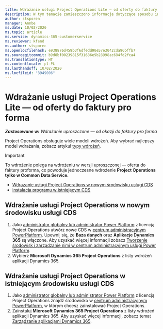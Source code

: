 ```yaml
---
title: Wdrażanie usługi Project Operations Lite — od oferty do faktury pro forma
description: W tym temacie zamieszczono informacje dotyczące sposobu instalowania programu Project Operations lite deployment — od oferty do faktury pro forma.
author: stsporen
manager: Annbe
ms.date: 10/02/2020
ms.topic: article
ms.service: dynamics-365-customerservice
ms.reviewer: kfend
ms.author: stsporen
ms.openlocfilehash: e938876d459b3f6dfedd90e57e3042cda96bffb7
ms.sourcegitcommit: b9d8bf00239815f31686e9b28998ac684fd2fca4
ms.translationtype: HT
ms.contentlocale: pl-PL
ms.lasthandoff: 10/02/2020
ms.locfileid: "3949006"
---
```

# <a name="deploy-project-operations-lite-deployment--deal-to-proforma-invoicing"></a>Wdrażanie usługi Project Operations Lite — od oferty do faktury pro forma

_**Zastosowane w:** Wdrażanie uproszczone — od okazji do faktury pro forma_

Project Operations obsługuje wiele modeli wdrożeń. Aby wybrać najlepszy model wdrażania, zobacz artykuł [typy wdrożeń](determine-deployment-type.md).


> [!IMPORTANT]
> To wdrożenie polega na wdrożeniu w wersji uproszczonej — oferta do faktury proforma, co powoduje jednoczesne wdrożenie **Project Operations tylko w Common Data Service**.

- [Wdrażanie usługi Project Operations w nowym środowisku usługi CDS](#new)
- [Instalacja programu w istniejącym CDS](#existing)



## <a name="install-project-operations-to-a-new-cds-environment"></a><a name="new"></a>Wdrażanie usługi Project Operations w nowym środowisku usługi CDS

1. Jako [administrator globalny lub administrator Power Platform](https://docs.microsoft.com/power-platform/admin/global-service-administrators-can-administer-without-license) z licencją Project Operations utwórz nowe CDS w [centrum administracyjnym PowerPlatform](https://admin.powerplatform.com). Upewnij się, że **Baza danych** oraz **Aplikacje Dynamics 365** są włączone. Aby uzyskać więcej informacji zobacz [Tworzenie środowisk i zarządzanie nimi w centrum administracyjnym usługi Power Platform](https://docs.microsoft.com/power-platform/admin/create-environment#create-an-environment-in-the-power-platform-admin-center).
2. Wybierz **Microsoft Dynamics 365 Project Operations** z listy wdrożeń aplikacji Dynamics 365.


## <a name="install-project-operations-to-an-existing-cds-environment"></a><a name="existing"></a>Wdrażanie usługi Project Operations w istniejącym środowisku usługi CDS

1. Jako [administrator globalny lub administrator Power Platform](https://docs.microsoft.com/power-platform/admin/global-service-administrators-can-administer-without-license) z licencją Project Operations znajdź środowisko w [centrum administracyjnym PowerPlatform](https://admin.powerplatform.com), w którym chcesz zainstalować Project Operations.
2. Zainstaluj **Microsoft Dynamics 365 Project Operations** z listy wdrożeń aplikacji Dynamics 365. Aby uzyskać więcej informacji, zobacz temat [Zarządzanie aplikacjami Dynamics 365](https://docs.microsoft.com/power-platform/admin/manage-apps).


